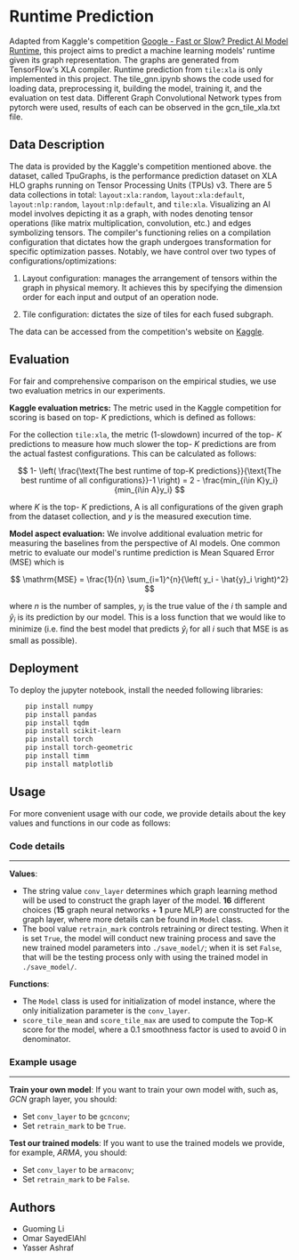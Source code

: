 
# Runtime Prediction

Adapted from Kaggle's competition [Google - Fast or Slow? Predict AI Model Runtime](kaggle.com/competitions/predict-ai-model-runtime), this project aims to predict a machine learning models' runtime given its graph representation. The graphs are generated from TensorFlow's XLA compiler. Runtime prediction from `tile:xla` is only implemented in this project. The tile_gnn.ipynb shows the code used for loading data, preprocessing it, building the model, training it, and the evaluation on test data. Different Graph Convolutional Network types from pytorch were used, results of each can be observed in the gcn_tile_xla.txt file.

## Data Description

The data is provided by the Kaggle's competition mentioned above.
the dataset, called TpuGraphs, is the performance prediction dataset on XLA HLO graphs running on Tensor Processing Units (TPUs) v3. There are 5 data collections in total: `layout:xla:random`, `layout:xla:default`, `layout:nlp:random`, `layout:nlp:default`, and `tile:xla`.
Visualizing an AI model involves depicting it as a graph, with nodes denoting tensor operations (like matrix multiplication, convolution, etc.) and edges symbolizing tensors. The compiler's functioning relies on a compilation configuration that dictates how the graph undergoes transformation for specific optimization passes. Notably, we have control over two types of configurations/optimizations:

1. Layout configuration: manages the arrangement of tensors within the graph in physical memory. It achieves this by specifying the dimension order for each input and output of an operation node.

1. Tile configuration: dictates the size of tiles for each fused subgraph.

The data can be accessed from the competition's website on [Kaggle](kaggle.com/competitions/predict-ai-model-runtime).

## Evaluation

For fair and comprehensive comparison on the empirical studies, we use two evaluation metrics in our experiments. 

**Kaggle evaluation metrics:** The metric used in the Kaggle competition for scoring is based on top- $K$ predictions, which is defined as follows:

For the collection `tile:xla`, the metric (1-slowdown) incurred of the top- $K$ predictions to measure how much slower the top- $K$ predictions are from the actual fastest configurations. This can be calculated as follows:

$$
    1- \left( \frac{\text{The best runtime of top-K predictions}}{\text{The best runtime of all configurations}}-1 \right) = 2 - \frac{min_{i\in K}y_i}{min_{i\in A}y_i} 
$$

where $K$ is the top- $K$ predictions, A is all configurations of the given graph from the dataset collection, and $y$ is the measured execution time.

**Model aspect evaluation:** We involve additional evaluation metric for measuring the baselines from the perspective of AI models. One common metric to evaluate our model's runtime prediction is Mean Squared Error (MSE) which is 

$$
    \mathrm{MSE} = \frac{1}{n} \sum_{i=1}^{n}{\left( y_i - \hat{y}_i \right)^2}
$$

where $n$ is the number of samples, $y_i$ is the true value of the $i$ th sample and $\hat{y}_i$ is its prediction by our model. This is a loss function that we would like to minimize (i.e. find the best model that predicts $\hat{y}_i$ for all $i$ such that MSE is as small as possible).


## Deployment

To deploy the jupyter notebook, install the needed following libraries:

```bash
    pip install numpy
    pip install pandas
    pip install tqdm
    pip install scikit-learn
    pip install torch
    pip install torch-geometric
    pip install timm
    pip install matplotlib
```

## Usage 
For more convenient usage with our code, we provide details about the key values and functions in our code as follows:

### Code details
---
**Values**:
- The string value `conv_layer` determines which graph learning method will be used to construct the graph layer of the model. **16** different choices (**15** graph neural networks + **1** pure MLP) are constructed for the graph layer, where more details can be found in `Model` class. 
- The bool value `retrain_mark` controls retraining or direct testing. When it is set `True`, the model will conduct new training process and save the new trained model parameters into `./save_model/`; when it is set `False`, that will be the testing process only with using the trained model in `./save_model/`.

**Functions**:
- The `Model` class is used for initialization of model instance, where the only initialization parameter is the `conv_layer`.
- `score_tile_mean` and `score_tile_max` are used to compute the Top-K score for the model, where a 0.1 smoothness factor is used to avoid 0 in denominator. 

### Example usage
---
**Train your own model**: If you want to train your own model with, such as, *GCN* graph layer, you should:
- Set `conv_layer` to be `gcnconv`;
- Set `retrain_mark` to be `True`.

**Test our trained models**: If you want to use the trained models we provide, for example, *ARMA*, you should:
- Set `conv_layer` to be `armaconv`;
- Set `retrain_mark` to be `False`.


## Authors

- Guoming Li
- Omar SayedElAhl
- Yasser Ashraf

